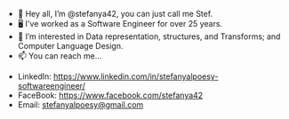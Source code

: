 - 👋 Hey all, I’m @stefanya42, you can just call me Stef.
- 🖥️ I've worked as a Software Engineer for over 25 years.
- 👀 I’m interested in Data representation, structures, and Transforms;  and Computer Language Design.
- 📫 You can reach me...
* LinkedIn: https://www.linkedin.com/in/stefanyalpoesy-softwareengineer/
* FaceBook: https://www.facebook.com/stefanya42
* Email: stefanyalpoesy@gmail.com

<!---
stefanya42/stefanya42 is a ✨ special ✨ repository because its `README.md` (this file) appears on your GitHub profile.
You can click the Preview link to take a look at your changes.
--->
